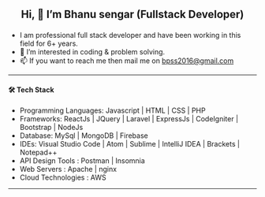 ## <p align="center">  Hi, 👋 I’m Bhanu sengar (Fullstack Developer)</p>
- I am professional full stack developer and have been working in this field for 6+ years.
- 👀 I’m interested in coding & problem solving.
- 📫 If you want to reach me then mail me on bpss2016@gmail.com
----
#### :hammer_and_wrench: Tech Stack
- Programming Languages: Javascript | HTML | CSS | PHP
- Frameworks: ReactJs | JQuery | Laravel | ExpressJs | CodeIgniter | Bootstrap | NodeJs
- Database: MySql | MongoDB | Firebase
- IDEs: Visual Studio Code | Atom | Sublime | IntelliJ IDEA | Brackets | Notepad++
- API Design Tools : Postman | Insomnia
- Web Servers : Apache | nginx
- Cloud Technologies : AWS
----
    

<!---
bhanusengar/bhanusengar is a ✨ special ✨ repository because its `README.md` (this file) appears on your GitHub profile.
You can click the Preview link to take a look at your changes.
--->

